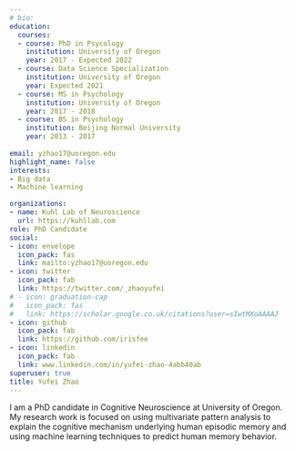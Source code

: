 ```yaml
---
# bio: 
education:
  courses:
  - course: PhD in Psycology
    institution: University of Oregon
    year: 2017 - Expected 2022
  - course: Data Science Specialization
    institution: University of Oregon
    year: Expected 2021
  - course: MS in Psychology
    institution: University of Oregon
    year: 2017 - 2018
  - course: BS in Psychology
    institution: Beijing Normal University
    year: 2013 - 2017
    
email: yzhao17@uoregon.edu
highlight_name: false
interests:
- Big data
- Machine learning 

organizations:
- name: Kuhl Lab of Neuroscience
  url: https://kuhllab.com
role: PhD Candidate
social:
- icon: envelope
  icon_pack: fas
  link: mailto:yzhao17@uoregon.edu
- icon: twitter
  icon_pack: fab
  link: https://twitter.com/_zhaoyufei
# - icon: graduation-cap
#   icon_pack: fas
#   link: https://scholar.google.co.uk/citations?user=sIwtMXoAAAAJ
- icon: github
  icon_pack: fab
  link: https://github.com/irisfee
- icon: linkedin
  icon_pack: fab
  link: www.linkedin.com/in/yufei-zhao-4abb40ab
superuser: true
title: Yufei Zhao
---
```


I am a PhD candidate in Cognitive Neuroscience at University of Oregon. My research work is focused on using multivariate pattern analysis to explain the cognitive mechanism underlying human episodic memory and using machine learning techniques to predict human memory behavior. 



[comment]: <> (
{{< icon name="download" pack="fas" >}} Download my {{< staticref "media/demo_resume.pdf" "newtab" >}}resumé{{< /staticref >}}.
)
